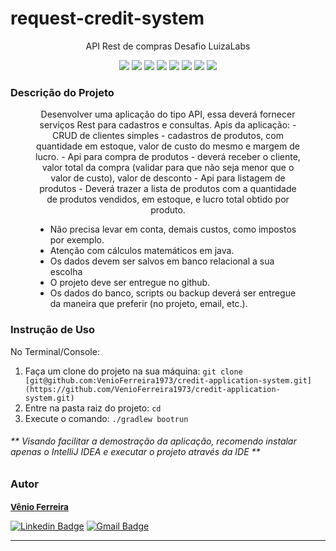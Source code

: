 <h1>request-credit-system</h1>
<p align="center">API Rest de compras Desafio LuizaLabs</p>
<p align="center">
     <a alt="Java">
        <img src="https://img.shields.io/badge/Java-v12-blue.svg" />
    </a>
    <a alt="Spring Boot">
        <img src="https://img.shields.io/badge/Spring%20Boot-v2.2.2.RELEASE-brightgreen.svg" />
    </a>
    <a alt="Maven">
        <img src="https://img.shields.io/badge/Maven-v12-lightgreen.svg" />
    </a>
    <a alt="Squigly">
        <img src="https://img.shields.io/badge/Squigly-v1.3.18-purple.svg" />
    </a>
    <a alt="ModelMapper">
        <img src="https://img.shields.io/badge/ModelMapper-v2.3.0-darkblue.svg" />
    </a>
    <a alt="Spring-Fox">
        <img src="https://img.shields.io/badge/Spring-Fox-v2.9.2-yellow.svg" />
    </a>
    <a alt="Flyway">
        <img src="https://img.shields.io/badge/Flyway-v6.0.8-red.svg">
    </a>
    <a alt="Lombok">
        <img src="https://img.shields.io/badge/Lombok-v1.18.30-green.svg">
    </a>
</p>

<h3>Descrição do Projeto</h3>
<figure>
<p align="center">
  Desenvolver uma aplicação do tipo API, essa deverá fornecer serviços Rest para cadastros e consultas.
Apis da aplicação:
 - CRUD de clientes simples
 - cadastros de produtos, com quantidade em estoque, valor de custo do mesmo e margem de lucro.
 - Api para compra de produtos
 - deverá receber o cliente, valor total da compra (validar para que não seja menor que o valor de custo), valor de desconto 
 - Api para listagem de produtos
 - Deverá trazer a lista de produtos com a quantidade de produtos vendidos, em estoque, e lucro total obtido por produto.

- Não precisa levar em conta, demais custos, como impostos por exemplo.
- Atenção com cálculos matemáticos em java.
- Os dados devem ser salvos em banco relacional a sua escolha
- O projeto deve ser entregue no github.
- Os dados do banco, scripts ou backup deverá ser entregue da maneira que preferir (no projeto, email, etc.).
</p>
</figure>

<h3>Instrução de Uso</h3>
<p>No Terminal/Console:</p>
<ol>
	<li>Faça um clone do projeto na sua máquina: <code>git clone [git@github.com:VenioFerreira1973/credit-application-system.git](https://github.com/VenioFerreira1973/credit-application-system.git)</code></li>
	<li>Entre na pasta raiz do projeto: <code>cd </code></li> 
	<li>Execute o comando: <code>./gradlew bootrun</code></li>
</ol>
<h6>** Visando facilitar a demostração da aplicação, recomendo instalar apenas o IntelliJ IDEA e executar o projeto através da IDE **</h6>

<h3>Autor</h3>

<a href="linkedin.com/in/vênio-ferreira-40ba9b3a/">
 <sub><b><h3>Vênio Ferreira</h3></b></sub></a> 
 
[![Linkedin Badge](https://img.shields.io/badge/-Vênio-blue?style=flat-square&logo=Linkedin&logoColor=white&link=linkedin.com/in/vênio-ferreira-40ba9b3a
)](linkedin.com/in/vênio-ferreira-40ba9b3a)
[![Gmail Badge](https://img.shields.io/badge/-venioferreira@yahoo.com.br-c14438?style=flat-square&logo=Gmail&logoColor=white&link=mailto:venioferreira@yahoo.com.br)](mailto:venioferreira@yahoo.com.br)
<hr>
